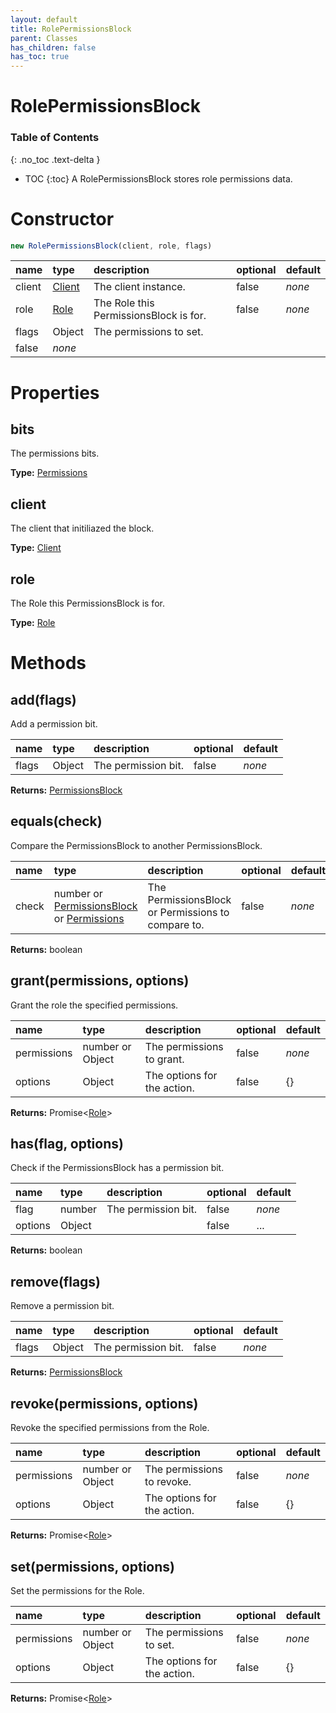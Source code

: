 ```yaml
---
layout: default
title: RolePermissionsBlock
parent: Classes
has_children: false
has_toc: true
---
```


# RolePermissionsBlock
### Table of Contents
{: .no_toc .text-delta }

- TOC
{:toc}
A RolePermissionsBlock stores role permissions data.
# Constructor
```js
new RolePermissionsBlock(client, role, flags)
```

| name | type | description | optional | default |
|:-----|:-----|:------------|:---------|:--------|
| client | [Client](/classes/Client) | The client instance. | false | *none* |
| role | [Role](/classes/Role) | The Role this PermissionsBlock is for. | false | *none* |
| flags | Object | The permissions to set.
 | false | *none* |

# Properties
## bits
The permissions bits.

**Type:** [Permissions](/classes/Permissions)

## client
The client that initiliazed the block.

**Type:** [Client](/classes/Client)

## role
The Role this PermissionsBlock is for.

**Type:** [Role](/classes/Role)

# Methods
## add(flags)
Add a permission bit.

| name | type | description | optional | default |
|:-----|:-----|:------------|:---------|:--------|
| flags | Object | The permission bit. | false | *none* |

**Returns:** [PermissionsBlock](/classes/PermissionsBlock)

## equals(check)
Compare the PermissionsBlock to another PermissionsBlock.

| name | type | description | optional | default |
|:-----|:-----|:------------|:---------|:--------|
| check | number or [PermissionsBlock](/classes/PermissionsBlock) or [Permissions](/classes/Permissions) | The PermissionsBlock or Permissions to compare to. | false | *none* |

**Returns:** boolean

## grant(permissions, options)
Grant the role the specified permissions.

| name | type | description | optional | default |
|:-----|:-----|:------------|:---------|:--------|
| permissions | number or Object | The permissions to grant. | false | *none* |
| options | Object | The options for the action. | false | {} |

**Returns:** Promise<[Role](/classes/Role)>

## has(flag, options)
Check if the PermissionsBlock has a permission bit.

| name | type | description | optional | default |
|:-----|:-----|:------------|:---------|:--------|
| flag | number | The permission bit. | false | *none* |
| options | Object |   | false | ... |

**Returns:** boolean

## remove(flags)
Remove a permission bit.

| name | type | description | optional | default |
|:-----|:-----|:------------|:---------|:--------|
| flags | Object | The permission bit. | false | *none* |

**Returns:** [PermissionsBlock](/classes/PermissionsBlock)

## revoke(permissions, options)
Revoke the specified permissions from the Role.

| name | type | description | optional | default |
|:-----|:-----|:------------|:---------|:--------|
| permissions | number or Object | The permissions to revoke. | false | *none* |
| options | Object | The options for the action. | false | {} |

**Returns:** Promise<[Role](/classes/Role)>

## set(permissions, options)
Set the permissions for the Role.

| name | type | description | optional | default |
|:-----|:-----|:------------|:---------|:--------|
| permissions | number or Object | The permissions to set. | false | *none* |
| options | Object | The options for the action. | false | {} |

**Returns:** Promise<[Role](/classes/Role)>

